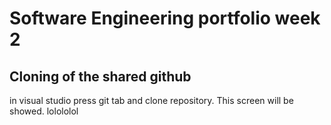 # Software Engineering portfolio week 2

## Cloning of the shared github
 in visual studio press git tab and clone repository. This screen will be showed.
 lolololol